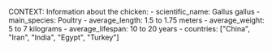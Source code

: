 CONTEXT:
Information about the chicken:
	- scientific_name: Gallus gallus
	- main_species: Poultry
	- average_length: 1.5 to 1.75 meters
	- average_weight: 5 to 7 kilograms
	- average_lifespan: 10 to 20 years
	- countries: ["China", "Iran", "India", "Egypt", "Turkey"]
